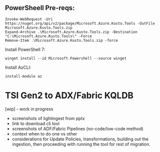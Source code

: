 ##  PowerSheell Pre-reqs:

```
Invoke-WebRequest -Uri https://nuget.org/api/v2/package/Microsoft.Azure.Kusto.Tools -OutFile Microsoft.Azure.Kusto.Tools.zip
Expand-Archive .\Microsoft.Azure.Kusto.Tools.zip -Destination "C:\Microsoft.Azure.Kusto.Tools\" -Force
Remove-Item .\Microsoft.Azure.Kusto.Tools.zip -force
```
Install PowerShell 7: 
```
winget install --id Microsoft.Powershell --source winget
```
Install AzCLI: 
```
install-module az
```



# TSI Gen2 to ADX/Fabric KQLDB

[wip] - work in progress
- screenshots of lightingest from pptx
- link to download cli tool
- screenshots of ADF/Fabric Pipelines (no-code/low-code method)
- context when to do one vs other
- considerations for Update Policies, transformations, building out the ingestion, then proceeding with running the tool for rest of migration.
